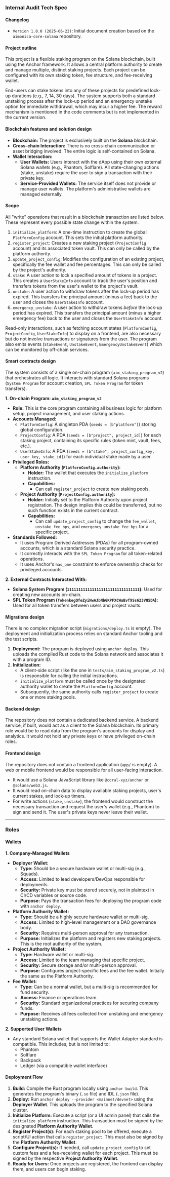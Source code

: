 ### **Internal Audit Tech Spec**

#### **Changelog**
*   `Version 1.0.0 (2025-06-22)`: Initial document creation based on the `aimonica-core-solana` repository.

#### **Project outline**
This project is a flexible staking program on the Solana blockchain, built using the Anchor framework. It allows a central platform authority to create and manage multiple, distinct staking projects. Each project can be configured with its own staking token, fee structure, and fee-receiving wallet.

End-users can stake tokens into any of these projects for predefined lock-up durations (e.g., 7, 14, 30 days). The system supports both a standard unstaking process after the lock-up period and an emergency unstake option for immediate withdrawal, which may incur a higher fee. The reward mechanism is mentioned in the code comments but is not implemented in the current version.

#### **Blockchain features and solution design**
*   **Blockchain:** The project is exclusively built on the **Solana** blockchain.
*   **Cross-chain Interaction:** There is no cross-chain communication or asset bridging involved. The entire logic is self-contained on Solana.
*   **Wallet Interaction:**
    *   **User Wallets:** Users interact with the dApp using their own external Solana wallets (e.g., Phantom, Solflare). All state-changing actions (stake, unstake) require the user to sign a transaction with their private key.
    *   **Service-Provided Wallets:** The service itself does not provide or manage user wallets. The platform's administrative wallets are managed externally.

#### **Scope**
All "write" operations that result in a blockchain transaction are listed below. These represent every possible state change within the system.

1.  `initialize_platform`: A one-time instruction to create the global `PlatformConfig` account. This sets the initial platform authority.
2.  `register_project`: Creates a new staking project (`ProjectConfig` account) and its associated token vault. This can only be called by the platform authority.
3.  `update_project_config`: Modifies the configuration of an existing project, specifically the fee wallet and fee percentages. This can only be called by the project's authority.
4.  `stake`: A user action to lock a specified amount of tokens in a project. This creates a `UserStakeInfo` account to track the user's position and transfers tokens from the user's wallet to the project's vault.
5.  `unstake`: A user action to withdraw tokens after the lock-up period has expired. This transfers the principal amount (minus a fee) back to the user and closes the `UserStakeInfo` account.
6.  `emergency_unstake`: A user action to withdraw tokens *before* the lock-up period has expired. This transfers the principal amount (minus a higher emergency fee) back to the user and closes the `UserStakeInfo` account.

Read-only interactions, such as fetching account states (`PlatformConfig`, `ProjectConfig`, `UserStakeInfo`) to display on a frontend, are also necessary but do not involve transactions or signatures from the user. The program also emits events (`StakeEvent`, `UnstakeEvent`, `EmergencyUnstakeEvent`) which can be monitored by off-chain services.

#### **Smart contracts design**
The system consists of a single on-chain program (`aim_staking_program_v2`) that orchestrates all logic. It interacts with standard Solana programs (`System Program` for account creation, `SPL Token Program` for token transfers).

**1. On-chain Program: `aim_staking_program_v2`**
*   **Role:** This is the core program containing all business logic for platform setup, project management, and user staking actions.
*   **Accounts Managed:**
    *   `PlatformConfig`: A singleton PDA (`seeds = [b"platform"]`) storing global configuration.
    *   `ProjectConfig`: A PDA (`seeds = [b"project", project_id]`) for each staking project, containing its specific rules (token mint, vault, fees, etc.).
    *   `UserStakeInfo`: A PDA (`seeds = [b"stake", project_config_key, user_key, stake_id]`) for each individual stake made by a user.
*   **Privileged Roles:**
    *   **Platform Authority (`PlatformConfig.authority`):**
        *   **Holder:** The wallet that executes the `initialize_platform` instruction.
        *   **Capabilities:**
            *   Can call `register_project` to create new staking pools.
    *   **Project Authority (`ProjectConfig.authority`):**
        *   **Holder:** Initially set to the Platform Authority upon project registration. The design implies this could be transferred, but no such function exists in the current contract.
        *   **Capabilities:**
            *   Can call `update_project_config` to change the `fee_wallet`, `unstake_fee_bps`, and `emergency_unstake_fee_bps` for a specific project.
*   **Standards Followed:**
    *   It uses Program Derived Addresses (PDAs) for all program-owned accounts, which is a standard Solana security practice.
    *   It correctly interacts with the `SPL Token Program` for all token-related operations.
    *   It uses Anchor's `has_one` constraint to enforce ownership checks for privileged accounts.

**2. External Contracts Interacted With:**
*   **Solana System Program (`11111111111111111111111111111111`):** Used for creating new accounts on-chain.
*   **SPL Token Program (`TokenkegQfeZyiNwAJbNbGKPFXCWuBvf9Ss623VQ5DA`):** Used for all token transfers between users and project vaults.

#### **Migrations design**
There is no complex migration script (`migrations/deploy.ts` is empty). The deployment and initialization process relies on standard Anchor tooling and the test scripts.
1.  **Deployment:** The program is deployed using `anchor deploy`. This uploads the compiled Rust code to the Solana network and associates it with a program ID.
2.  **Initialization:**
    *   A client-side script (like the one in `tests/aim_staking_program_v2.ts`) is responsible for calling the initial instructions.
    *   `initialize_platform` must be called once by the designated authority wallet to create the `PlatformConfig` account.
    *   Subsequently, the same authority calls `register_project` to create one or more staking pools.

#### **Backend design**
The repository does not contain a dedicated backend service. A backend service, if built, would act as a client to the Solana blockchain. Its primary role would be to read data from the program's accounts for display and analytics. It would not hold any private keys or have privileged on-chain roles.

#### **Frontend design**
The repository does not contain a frontend application (`app/` is empty). A web or mobile frontend would be responsible for all user-facing interaction.
*   It would use a Solana JavaScript library like `@coral-xyz/anchor` or `@solana/web3.js`.
*   It would read on-chain data to display available staking projects, user's current stakes, and lock-up timers.
*   For write actions (`stake`, `unstake`), the frontend would construct the necessary transaction and request the user's wallet (e.g., Phantom) to sign and send it. The user's private keys never leave their wallet.

---

### **Roles**

#### **Wallets**

**1. Company-Managed Wallets**
*   **Deployer Wallet:**
    *   **Type:** Should be a secure hardware wallet or multi-sig (e.g., Squads).
    *   **Access:** Limited to lead developers/DevOps responsible for deployments.
    *   **Security:** Private key must be stored securely, not in plaintext in CI/CD variables or source code.
    *   **Purpose:** Pays the transaction fees for deploying the program code with `anchor deploy`.
*   **Platform Authority Wallet:**
    *   **Type:** Should be a highly secure hardware wallet or multi-sig.
    *   **Access:** Limited to high-level management or a DAO governance body.
    *   **Security:** Requires multi-person approval for any transaction.
    *   **Purpose:** Initializes the platform and registers new staking projects. This is the root authority of the system.
*   **Project Authority Wallet:**
    *   **Type:** Hardware wallet or multi-sig.
    *   **Access:** Limited to the team managing that specific project.
    *   **Security:** Secure storage and/or multi-person approval.
    *   **Purpose:** Configures project-specific fees and the fee wallet. Initially the same as the Platform Authority.
*   **Fee Wallet:**
    *   **Type:** Can be a normal wallet, but a multi-sig is recommended for fund security.
    *   **Access:** Finance or operations team.
    *   **Security:** Standard organizational practices for securing company funds.
    *   **Purpose:** Receives all fees collected from unstaking and emergency unstaking actions.

**2. Supported User Wallets**
*   Any standard Solana wallet that supports the Wallet Adapter standard is compatible. This includes, but is not limited to:
    *   Phantom
    *   Solflare
    *   Backpack
    *   Ledger (via a compatible wallet interface)

#### **Deployment Flow**

1.  **Build:** Compile the Rust program locally using `anchor build`. This generates the program's binary (`.so` file) and IDL (`.json` file).
2.  **Deploy:** Run `anchor deploy --provider <mainnet/devnet>` using the **Deployer Wallet**. This uploads the program to the specified Solana cluster.
3.  **Initialize Platform:** Execute a script (or a UI admin panel) that calls the `initialize_platform` instruction. This transaction must be signed by the designated **Platform Authority Wallet**.
4.  **Register Project(s):** For each staking pool to be offered, execute a script/UI action that calls `register_project`. This must also be signed by the **Platform Authority Wallet**.
5.  **Configure Project(s):** If needed, call `update_project_config` to set custom fees and a fee-receiving wallet for each project. This must be signed by the respective **Project Authority Wallet**.
6.  **Ready for Users:** Once projects are registered, the frontend can display them, and users can begin staking.